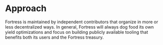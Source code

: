 # Approach

Fortress is maintained by independent contributors that organize in more or less
decentralized ways. In general, Fortress will always dog food its own yield
optimizations and focus on building publicly available tooling that benefits
both its users and the Fortress treasury.
